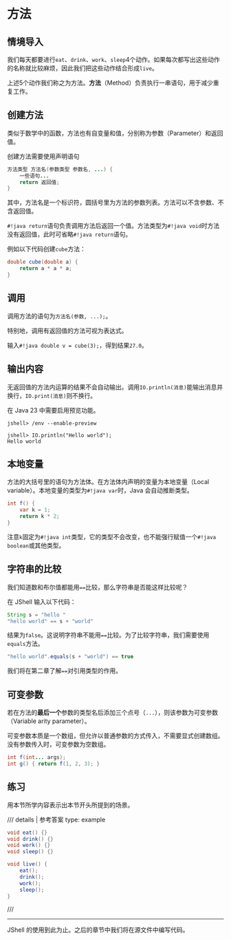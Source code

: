 # 方法

## 情境导入

我们每天都要进行`eat`、`drink`、`work`、`sleep`4个动作。如果每次都写出这些动作的名称就比较麻烦，因此我们把这些动作结合形成`live`。

上述5个动作我们称之为方法。**方法**（Method）负责执行一串语句，用于减少重复工作。

## 创建方法

类似于数学中的函数，方法也有自变量和值，分别称为参数（Parameter）和返回值。

创建方法需要使用声明语句

```java
方法类型 方法名(参数类型 参数名, ...) {
    一些语句...
    return 返回值;
}
```

其中，方法名是一个标识符，圆括号里为方法的参数列表。方法可以不含参数、不含返回值。

`#!java return`语句负责调用方法后返回一个值。方法类型为`#!java void`时方法没有返回值，此时可省略`#!java return`语句。

例如以下代码创建`cube`方法：

```java
double cube(double a) {
    return a * a * a;
}
```

## 调用

调用方法的语句为`方法名(参数, ...);`。

特别地，调用有返回值的方法可视为表达式。

输入`#!java double v = cube(3);`，得到结果`27.0`。

## 输出内容

无返回值的方法内运算的结果不会自动输出。调用`IO.println(消息)`能输出消息并换行，`IO.print(消息)`则不换行。

在 Java 23 中需要启用预览功能。

```
jshell> /env --enable-preview

jshell> IO.println("Hello world");
Hello world
```

## 本地变量

方法的大括号里的语句为方法体。在方法体内声明的变量为本地变量（Local variable）。本地变量的类型为`#!java var`时，Java 会自动推断类型。

```java
int f() {
    var k = 1;
    return k * 2;
}
```

注意`k`固定为`#!java int`类型，它的类型不会改变，也不能强行赋值一个`#!java boolean`或其他类型。

## 字符串的比较

我们知道数和布尔值都能用`==`比较，那么字符串是否能这样比较呢？

在 JShell 输入以下代码：

```java
String s = "hello "
"hello world" == s + "world"
```

结果为`false`。这说明字符串不能用`==`比较。为了比较字符串，我们需要使用`equals`方法。

```java
"hello world".equals(s + "world") == true
```

我们将在第二章了解`==`对引用类型的作用。

## 可变参数

若在方法的**最后一个**参数的类型名后添加三个点号（`...`），则该参数为可变参数（Variable arity parameter）。

可变参数本质是一个数组，但允许以普通参数的方式传入，不需要显式创建数组。没有参数传入时，可变参数为空数组。

```java
int f(int... args);
int g() { return f(1, 2, 3); }
```

## 练习

用本节所学内容表示出本节开头所提到的场景。

/// details | 参考答案
    type: example
```java
void eat() {}
void drink() {}
void work() {}
void sleep() {}

void live() {
    eat();
    drink();
    work();
    sleep();
}
```
///

---

JShell 的使用到此为止。之后的章节中我们将在源文件中编写代码。
